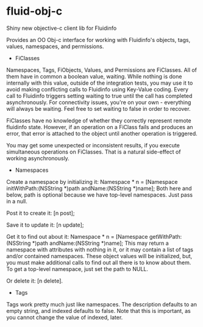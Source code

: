fluid-obj-c
===========

Shiny new objective-c client lib for Fluidinfo

Provides an OO Obj-c interface for working with Fluidinfo's objects,
tags, values, namespaces, and permissions.

* FiClasses

Namespaces, Tags, FiObjects, Values, and Permissions are FiClasses.  All
of them have in common a boolean value, waiting.  While nothing is
done internally with this value, outside of the integration tests, you
may use it to avoid making conflicting calls to Fluidinfo using
Key-Value coding.  Every call to Fluidinfo triggers setting waiting to
true until the call has completed asynchronously.  For connectivity
issues, you're on your own - everything will always be waiting.  Feel
free to set waiting to false in order to recover.

FiClasses have no knowledge of whether they correctly represent remote
fluidinfo state.  However, if an operation on a FiClass fails and
produces an error, that error is attached to the object until another
operation is triggered.

You may get some unexpected or inconsistent results, if you execute
simultaneous operations on FiClasses.  That is a natural side-effect
of working asynchronously.

* Namespaces

Create a namespace by initializing it:
Namespace * n = [Namespace initWithPath:(NSString *)path andName:(NSString *)name];
Both here and below, path is optional because we have top-level namespaces.  Just pass in a null.

Post it to create it:
[n post];

Save it to update it:
[n update];

Get it to find out about it:
Namespace * n = [Namespace getWithPath:(NSString *)path andName:(NSString *)name];
This may return a namespace with attributes with nothing in it, or it may contain a list of tags and/or contained namespaces.  These object values will be initialized, but, you must make additional calls to find out all there is to know about them.
To get a top-level namespace, just set the path to NULL.

Or delete it:
[n delete].


* Tags

Tags work pretty much just like namespaces.  The description defaults
to an empty string, and indexed defaults to false.  Note that this is
important, as you cannot change the value of indexed, later.

